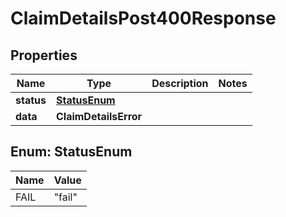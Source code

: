

# ClaimDetailsPost400Response


## Properties

| Name | Type | Description | Notes |
|------------ | ------------- | ------------- | -------------|
|**status** | [**StatusEnum**](#StatusEnum) |  |  |
|**data** | **ClaimDetailsError** |  |  |



## Enum: StatusEnum

| Name | Value |
|---- | -----|
| FAIL | &quot;fail&quot; |



